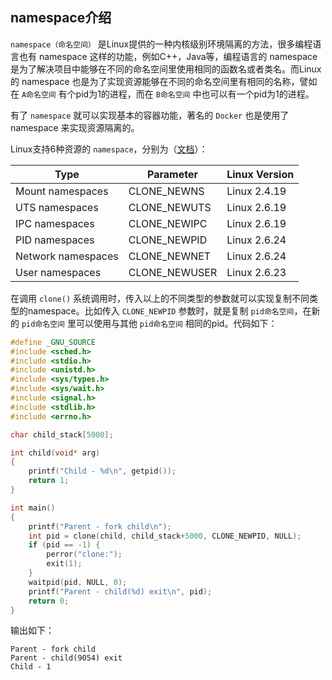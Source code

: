 ## namespace介绍
`namespace（命名空间）` 是Linux提供的一种内核级别环境隔离的方法，很多编程语言也有 namespace 这样的功能，例如C++，Java等，编程语言的 namespace 是为了解决项目中能够在不同的命名空间里使用相同的函数名或者类名。而Linux的 namespace 也是为了实现资源能够在不同的命名空间里有相同的名称，譬如在 `A命名空间` 有个pid为1的进程，而在 `B命名空间` 中也可以有一个pid为1的进程。

有了 `namespace` 就可以实现基本的容器功能，著名的 `Docker` 也是使用了 namespace 来实现资源隔离的。

Linux支持6种资源的 `namespace`，分别为（[文档](https://lwn.net/Articles/531114/)）：

|Type              |  Parameter  |Linux Version|
|------------------|-------------|-------------|
| Mount namespaces | CLONE_NEWNS |Linux 2.4.19 |
|  UTS namespaces  | CLONE_NEWUTS|Linux 2.6.19 |
|  IPC namespaces  | CLONE_NEWIPC|Linux 2.6.19 |
|  PID namespaces  | CLONE_NEWPID|Linux 2.6.24 |
|Network namespaces| CLONE_NEWNET|Linux 2.6.24 |
| User namespaces  |CLONE_NEWUSER|Linux 2.6.23 |

在调用 `clone()` 系统调用时，传入以上的不同类型的参数就可以实现复制不同类型的namespace。比如传入 `CLONE_NEWPID` 参数时，就是复制 `pid命名空间`，在新的 `pid命名空间` 里可以使用与其他 `pid命名空间` 相同的pid。代码如下：
```cpp
#define _GNU_SOURCE
#include <sched.h>
#include <stdio.h>
#include <unistd.h>
#include <sys/types.h>
#include <sys/wait.h>
#include <signal.h>
#include <stdlib.h>
#include <errno.h>

char child_stack[5000];

int child(void* arg)
{
    printf("Child - %d\n", getpid());
    return 1;
}

int main()
{
    printf("Parent - fork child\n");
    int pid = clone(child, child_stack+5000, CLONE_NEWPID, NULL);
    if (pid == -1) {
        perror("clone:");
        exit(1);
    }
    waitpid(pid, NULL, 0);
    printf("Parent - child(%d) exit\n", pid);
    return 0;
}
```
输出如下：
```
Parent - fork child
Parent - child(9054) exit
Child - 1
```
